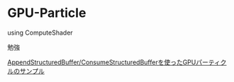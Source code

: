 # GPU-Particle

using ComputeShader

勉強

[AppendStructuredBuffer/ConsumeStructuredBufferを使ったGPUパーティクルのサンプル](http://qiita.com/kaiware007/items/fc77ab303a326123344b)